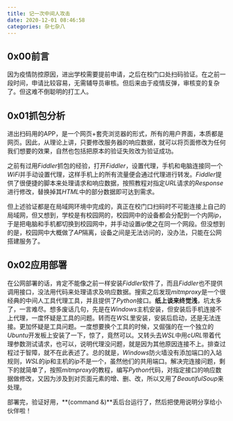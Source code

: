 ```yaml
---
title: 记一次中间人攻击
date: 2020-12-01 08:46:58
categories: 杂七杂八
---
```


## 0x00前言

因为疫情防控原因，进出学校需要提前申请，之后在校门口处扫码验证。在之前一段时间，申请比较容易，无需辅导员审核。但后来由于疫情反弹，审核变的复杂了。但这难不倒聪明的打工人。

## 0x01抓包分析

进出扫码用的APP，是一个网页+套壳浏览器的形式，所有的用户界面，本质都是网页。因此，从理论上讲，只要修改服务器的响应数据，就可以将页面修改为任何我们想要的效果，自然也包括把原本的验证失败改为验证成功。

之前有过用*Fiddler*抓包的经验，打开*Fiddler*，设置代理，手机和电脑连接同一个*WiFi*并手动设置代理，这样手机上的所有流量便会通过代理进行转发。*Fiddler*提供了很便捷的脚本来处理请求和响应数据，按照教程对指定*URL*请求的*Response*进行修改，替换掉其*HTML*中的部分数据即可达到需求。

但上述验证都是在局域网环境中完成的，真正在校门口扫码时不可能连接上自己的局域网，但又想到，学校是有校园网的，校园网中的设备都会分配到一个内网*ip*，于是把电脑和手机都切换到校园网中，并手动设置*ip*使之在同一个网段。但没想到的是，校园网中大概做了*AP*隔离，设备之间是无法访问的，没办法，只能在公网搭建服务了。

## 0x02应用部署

在公网部署的话，肯定不能像之前一样安装*Fiddler*软件了，而且*Fiddler*也不提供调用接口，没法用代码来处理请求及响应数据。搜索之后发现*mitmproxy*是一个很经典的中间人工具代理工具，并且提供了*Python*接口。**纸上谈来终觉浅**，坑太多了，一言难尽。想多废话几句，先是在*Windows*主机安装，但安装后手机连接不上代理，一度怀疑是工具的问题。转而在*WSL*里安装，安装后启动，还是无法连接。更加怀疑是工具问题。一度想要换个工具的时候，又倔强的在一个独立的*Ubuntu*开发板上安装了一下，惊了，竟然可以。又转头去*WSL*中用*cURL*带着代理参数测试请求，也可以，说明代理没问题，就是因为其他原因连接不上。排查过程过于智障，就不在此表述了。总的就是，*Windows*防火墙没有添加端口的入站规则，*WSL*的*ip*和主机的*ip*不是一个，虽然他们的共用端口。解决完连接问题，剩下的就简单了，按照*mitmproxy*的教程，编写*Python*代码，对指定接口的响应数据做修改，又因为涉及到对页面元素的增、删、改，所以又用了*BeautifulSoup*来处理。

部署完，验证好用，**(command &)**丢后台运行了，然后把使用说明分享给小伙伴啦！